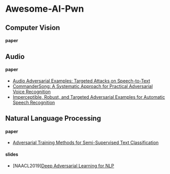 # Awesome-AI-Pwn


## Computer Vision

#### paper


## Audio 

#### paper
- [Audio Adversarial Examples: Targeted Attacks on Speech-to-Text](https://arxiv.org/abs/1801.01944)
- [CommanderSong: A Systematic Approach for Practical Adversarial Voice Recognition](https://arxiv.org/abs/1801.08535)
- [Imperceptible, Robust, and Targeted Adversarial Examples for Automatic Speech Recognition](https://arxiv.org/abs/1903.10346)



## Natural Language Processing

#### paper
- [Adversarial Training Methods for Semi-Supervised Text Classification](https://arxiv.org/abs/1605.07725)

#### slides
- [NAACL2019][Deep Adversarial Learning for NLP](http://tiny.cc/adversarial)
